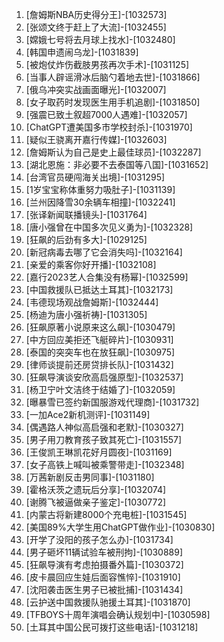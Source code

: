 
1. [詹姆斯NBA历史得分王]-[1032573]
1. [张颂文终于赶上了大流]-[1032455]
1. [嫦娥七号将去月球上找水]-[1032480]
1. [韩国申遗闹乌龙]-[1031839]
1. [被炮仗炸伤截肢男孩再次手术]-[1031125]
1. [当事人辟谣滑冰后脑勺着地去世]-[1031866]
1. [俄乌冲突实战画面曝光]-[1032007]
1. [女子取药时发现医生用手机追剧]-[1031850]
1. [强震已致土叙超7000人遇难]-[1032057]
1. [ChatGPT遭美国多市学校封杀]-[1031970]
1. [疑似王骁离开嘉行传媒]-[1032603]
1. [詹姆斯认为自己是史上最佳球员]-[1032287]
1. [湖北恩施：非必要不去泰国等八国]-[1031652]
1. [台湾官员硬闯海关出境]-[1031295]
1. [1岁宝宝称体重努力吸肚子]-[1031139]
1. [兰州因降雪30余辆车相撞]-[1032241]
1. [张译新闻联播镜头]-[1031764]
1. [唐小强曾在中国多次见义勇为]-[1032328]
1. [狂飙的后劲有多大]-[1029125]
1. [新冠病毒去哪了它会消失吗]-[1032164]
1. [亲爱的乘客你好开播]-[1032108]
1. [嘉行2023艺人合集没有杨幂]-[1032599]
1. [中国救援队已抵达土耳其]-[1032173]
1. [韦德现场观战詹姆斯]-[1032444]
1. [杨迪为唐小强祈祷]-[1031305]
1. [狂飙原著小说原来这么飙]-[1030479]
1. [中方回应美拒还飞艇碎片]-[1030931]
1. [泰国的突突车也在放狂飙]-[1030975]
1. [律师谈提前还房贷排长队]-[1031432]
1. [狂飙导演谈安欣高启强原型]-[1032537]
1. [杨卫宁叶文洁终于结婚了]-[1032059]
1. [曝暴雪已签约新国服游戏代理商]-[1031732]
1. [一加Ace2新机测评]-[1031149]
1. [偶遇路人神似高启强和老默]-[1030327]
1. [男子用刀教育孩子致其死亡]-[1031557]
1. [王俊凯王琳凯花好月圆夜]-[1031169]
1. [女子高铁上喊叫被乘警带走]-[1032348]
1. [万茜新剧反击男同事]-[1031180]
1. [霍格沃茨之遗玩后分享]-[1032074]
1. [谢腾飞被逼做亲子鉴定]-[1030772]
1. [内蒙古将新建8000个充电桩]-[1031545]
1. [美国89%大学生用ChatGPT做作业]-[1030830]
1. [开学了没阳的孩子怎么办]-[1031734]
1. [男子砸坏11辆试验车被刑拘]-[1030889]
1. [狂飙导演有考虑拍摄番外篇]-[1030372]
1. [皮卡晨回应生娃后面容憔悴]-[1031910]
1. [沈阳袭击医生男子已被批捕]-[1031434]
1. [云护送中国救援队驰援土耳其]-[1031870]
1. [TFBOYS十周年演唱会确认规划中]-[1030598]
1. [土耳其中国公民可拨打这些电话]-[1031218]